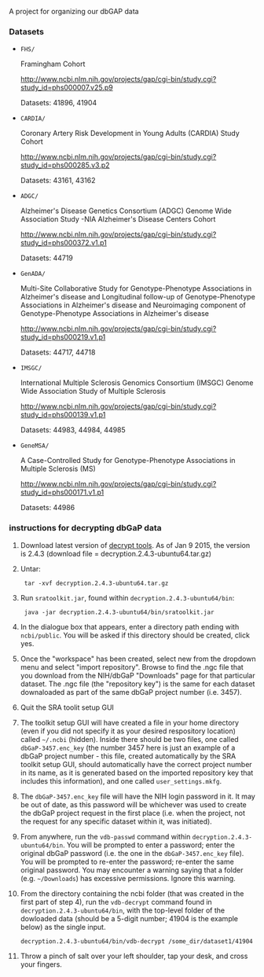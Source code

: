 A project for organizing our dbGAP data

### Datasets

- `FHS/` 

  Framingham Cohort

  http://www.ncbi.nlm.nih.gov/projects/gap/cgi-bin/study.cgi?study_id=phs000007.v25.p9

  Datasets: 41896, 41904

- `CARDIA/` 

  Coronary Artery Risk Development in Young Adults (CARDIA) Study Cohort

  http://www.ncbi.nlm.nih.gov/projects/gap/cgi-bin/study.cgi?study_id=phs000285.v3.p2

  Datasets:  43161, 43162

- `ADGC/` 

  Alzheimer's Disease Genetics Consortium (ADGC) Genome Wide Association Study
  -NIA Alzheimer's Disease Centers Cohort

  http://www.ncbi.nlm.nih.gov/projects/gap/cgi-bin/study.cgi?study_id=phs000372.v1.p1

  Datasets: 44719

- `GenADA/`

  Multi-Site Collaborative Study for Genotype-Phenotype Associations in
  Alzheimer's disease and Longitudinal follow-up of Genotype-Phenotype
  Associations in Alzheimer's disease and Neuroimaging component of
  Genotype-Phenotype Associations in Alzheimer's disease 

  http://www.ncbi.nlm.nih.gov/projects/gap/cgi-bin/study.cgi?study_id=phs000219.v1.p1

  Datasets: 44717, 44718

- `IMSGC/`

  International Multiple Sclerosis Genomics Consortium (IMSGC) Genome Wide Association Study of Multiple Sclerosis 

  http://www.ncbi.nlm.nih.gov/projects/gap/cgi-bin/study.cgi?study_id=phs000139.v1.p1

  Datasets: 44983, 44984, 44985
  
- `GeneMSA/`

  A Case-Controlled Study for Genotype-Phenotype Associations in Multiple Sclerosis (MS) 

  http://www.ncbi.nlm.nih.gov/projects/gap/cgi-bin/study.cgi?study_id=phs000171.v1.p1

  Datasets: 44986

### instructions for decrypting dbGaP data

1. Download latest version of [decrypt tools](http://www.ncbi.nlm.nih.gov/Traces/sra/?view=software).  As of Jan 9 2015,
   the version is 2.4.3 (download file = decryption.2.4.3-ubuntu64.tar.gz)

2. Untar: 

        tar -xvf decryption.2.4.3-ubuntu64.tar.gz

3. Run `sratoolkit.jar`, found within `decryption.2.4.3-ubuntu64/bin`:

        java -jar decryption.2.4.3-ubuntu64/bin/sratoolkit.jar

4. In the dialogue box that appears, enter a directory path ending with `ncbi/public`. You will be asked if this
   directory should be created, click yes.

5. Once the "workspace" has been created, select new from the dropdown menu and select "import repository". Browse to
   find the .ngc file that you download from the NIH/dbGaP "Downloads" page for that particular dataset. The .ngc file
   (the "repository key") is the same for each dataset downaloaded as part of the same dbGaP project number (i.e.
   3457).

6. Quit the SRA toolit setup GUI

7. The toolkit setup GUI will have created a file in your home directory (even if you did not specify it as your desired
   respository location) called `~/.ncbi` (hidden). Inside there should be two files, one called `dbGaP-3457.enc_key` (the
   number 3457 here is just an example of a dbGaP project number - this file, created automatically by the SRA toolkit
   setup GUI, should automatically have the correct project number in its name, as it is generated based on the imported
   repository key that includes this information), and one called `user_settings.mkfg`.

8. The `dbGaP-3457.enc_key` file will have the NIH login password in it. It may be out of date, as this password will be
   whichever was used to create the dbGaP project request in the first place (i.e. when the project, not the request for
   any specific dataset within it, was initiated).

9. From anywhere, run the `vdb-passwd` command within `decryption.2.4.3-ubuntu64/bin`. You will be prompted to enter a
   password; enter the original dbGaP password (i.e. the one in the `dbGaP-3457.enc_key` file). You will be prompted to
   re-enter the password; re-enter the same original password. You may encounter a warning saying that a folder (e.g.
   `~/Downloads`) has excessive permissions. Ignore this warning.

10. From the directory containing the ncbi folder (that was created in the first part of step 4), run the `vdb-decrypt`
    command found in `decryption.2.4.3-ubuntu64/bin`, with the top-level folder of the dowloaded data (should be a 5-digit
    number; 41904 is the example below) as the single input.

        decryption.2.4.3-ubuntu64/bin/vdb-decrypt /some_dir/dataset1/41904

11. Throw a pinch of salt over your left shoulder, tap your desk, and cross your fingers.
